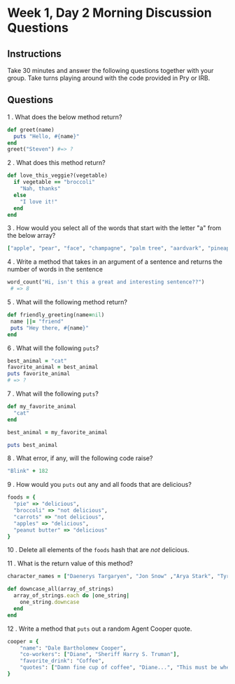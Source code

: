 # Week 1, Day 2 Morning Discussion Questions

## Instructions

Take 30 minutes and answer the following questions together with your group.
Take turns playing around with the code provided in Pry or IRB.

## Questions

1 . What does the below method return?

```ruby
def greet(name)
  puts "Hello, #{name}"
end
greet("Steven") #=> ?
```

2 . What does this method return?

```ruby
def love_this_veggie?(vegetable)
  if vegetable == "broccoli"
    "Nah, thanks"
  else
    "I love it!"
  end
end
```

3 . How would you select all of the words that start with the letter "a" from
the below array?

```ruby
["apple", "pear", "face", "champagne", "palm tree", "aardvark", "pineapple"]
```

4 . Write a method that takes in an argument of a sentence and returns the
number of words in the sentence

```ruby
word_count("Hi, isn't this a great and interesting sentence??")
 # => 8
```

5 . What will the following method return?

```ruby
def friendly_greeting(name=nil)
 name ||= "friend"
 puts "Hey there, #{name}"
end
```

6 . What will the following `puts`?

```ruby
best_animal = "cat"
favorite_animal = best_animal
puts favorite_animal
# => ?
```

7 . What will the following `puts`?

```ruby
def my_favorite_animal
  "cat"
end

best_animal = my_favorite_animal

puts best_animal
```

8 . What error, if any, will the following code raise?

```ruby
"Blink" + 182
```

9 . How would you `puts` out any and all foods that are delicious?

```ruby
foods = {
  "pie" => "delicious",
  "broccoli" => "not delicious",
  "carrots" => "not delicious",
  "apples" => "delicious",
  "peanut butter" => "delicious"
}
```

10 . Delete all elements of the `foods` hash that are _not_ delicious.

11 . What is the return value of this method?

```ruby
character_names = ["Daenerys Targaryen", "Jon Snow" ,"Arya Stark", "Tyrion Lannister", "Sansa Stark", "Cersei Lannister", "Margaery Tyrell"]

def downcase_all(array_of_strings)
  array_of_strings.each do |one_string|
    one_string.downcase
  end
end
```

12 . Write a method that `puts` out a random Agent Cooper quote.

```ruby
cooper = {
    "name": "Dale Bartholomew Cooper",
    "co-workers": ["Diane", "Sheriff Harry S. Truman"],
    "favorite_drink": "Coffee",
    "quotes": ["Damn fine cup of coffee", "Diane...", "This must be where pies go when they die", "That's what you do in a town where a yellow light still means slow down, not go faster.", "Every day, once a day, give yourself a present", "I have no idea where this will lead us, but I have a definite feeling it will be a place both wonderful and strange."]
}
```

